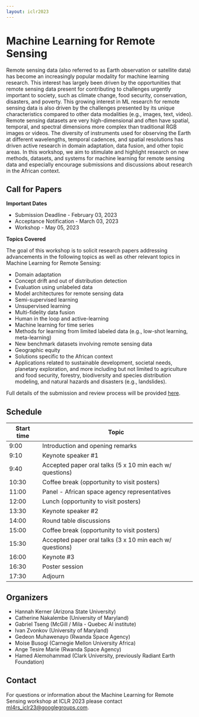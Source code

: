 ```yaml
---
layout: iclr2023
---
```

# Machine Learning for Remote Sensing
Remote sensing data (also referred to as Earth observation or satellite data) has become an increasingly popular modality for machine learning research. This interest has largely been driven by the opportunities that remote sensing data present for contributing to challenges urgently important to society, such as climate change, food security, conservation, disasters, and poverty. This growing interest in ML research for remote sensing data is also driven by the challenges presented by its unique characteristics compared to other data modalities (e.g., images, text, video). Remote sensing datasets are very high-dimensional and often have spatial, temporal, and spectral dimensions more complex than traditional RGB images or videos. The diversity of instruments used for observing the Earth at different wavelengths, temporal cadences, and spatial resolutions has driven active research in domain adaptation, data fusion, and other topic areas. In this workshop, we aim to stimulate and highlight research on new methods, datasets, and systems for machine learning for remote sensing data and especially encourage submissions and discussions about research in the African context.

## Call for Papers
**Important Dates**
- Submission Deadline - February 03, 2023
- Acceptance Notification - March 03, 2023
- Workshop - May 05, 2023

**Topics Covered**

The goal of this workshop is to solicit research papers addressing advancements in the following topics as well as other relevant topics in Machine Learning for Remote Sensing:
- Domain adaptation
- Concept drift and out of distribution detection
- Evaluation using unlabeled data
- Model architectures for remote sensing data
- Semi-supervised learning
- Unsupervised learning
- Multi-fidelity data fusion
- Human in the loop and active-learning
- Machine learning for time series
- Methods for learning from limited labeled data (e.g., low-shot learning, meta-learning)
- New benchmark datasets involving remote sensing data
- Geographic equity
- Solutions specific to the African context
- Applications related to sustainable development, societal needs, planetary exploration, and more including but not limited to agriculture and food security, forestry, biodiversity and species distribution modeling, and natural hazards and disasters (e.g., landslides).


Full details of the submission and review process will be provided [here](https://cmt3.research.microsoft.com/ICLRMLRS2023).

## Schedule

| Start time | Topic                                                    |
| ---------- | -------------------------------------------------------- |
| 9:00       | Introduction and opening remarks                         |
| 9:10       | Keynote speaker #1                                       |
| 9:40       | Accepted paper oral talks (5 x 10 min each w/ questions) |
| 10:30      | Coffee break (opportunity to visit posters)              |
| 11:00      | Panel - African space agency representatives             |
| 12:00      | Lunch (opportunity to visit posters)                     |
| 13:30      | Keynote speaker #2                                       |
| 14:00      | Round table discussions                                  |
| 15:00      | Coffee break (opportunity to visit posters)              |
| 15:30      | Accepted paper oral talks (3 x 10 min each w/ questions) |
| 16:00      | Keynote #3                                               |
| 16:30      | Poster session                                           |
| 17:30      | Adjourn                                                  |

## Organizers
- Hannah Kerner (Arizona State University)
- Catherine Nakalembe (University of Maryland) 
- Gabriel Tseng (McGill / Mila - Quebec AI institute)
- Ivan Zvonkov (University of Maryland)
- Gedeon Muhawenayo (Rwanda Space Agency) 
- Moise Busogi (Carnegie Mellon University Africa)
- Ange Tesire Marie (Rwanda Space Agency) 
- Hamed Alemohammad (Clark University, previously Radiant Earth Foundation)


## Contact
For questions or information about the Machine Learning for Remote Sensing workshop at ICLR 2023 please contact [ml4rs_iclr23@googlegroups.com](mailto:ml4rs_iclr23@googlegroups.com).
